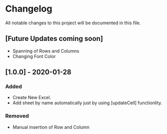 # Changelog
All notable changes to this project will be documented in this file.



## [Future Updates coming soon]
- Spanning of Rows and Columns
- Changing Font Color

## [1.0.0] - 2020-01-28
### Added
- Create New Excel.
- Add sheet by name automatically just by using [updateCell] functionlity.

### Removed
- Manual insertion of Row and Column